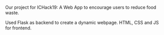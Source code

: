 Our project for ICHack19: A Web App to encourage users to reduce food waste.

Used Flask as backend to create a dynamic webpage.
HTML, CSS and JS for frontend.
